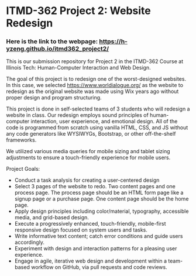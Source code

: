 # ITMD-362 Project 2: Website Redesign

### Here is the link to the webpage: https://h-yzeng.github.io/itmd362_project2/

This is our submission repository for Project 2 in the ITMD-362 Course at Illinois Tech: Human-Computer Interaction and Web Design.

The goal of this project is to redesign one of the worst-designed websites. In this case, we selected https://www.worldialogue.org/ as the website to redesign as the original website was made using Wix years ago without proper design and program structuring.

This project is done in self-selected teams of 3 students who will redesign a website in class. Our redesign employs sound principles of human-computer interaction, user experience, and emotional design.
All of the code is programmed from scratch using vanilla HTML, CSS, and JS without any code generators like WYSIWYGs, Bootstrap, or other off-the-shelf frameworks.

We utilized various media queries for mobile sizing and tablet sizing adjustments to ensure a touch-friendly experience for mobile users.

Project Goals:
- Conduct a task analysis for creating a user-centered design
- Select 3 pages of the website to redo. Two content pages and one process page. The process page should be an HTML form page like a signup page or a purchase page. One content page should be the home page.
- Apply design principles including color/material, typography, accessible media, and grid-based design.
- Execute a progressively enhanced, touch-friendly, mobile-first responsive design focused on system users and tasks.
- Write informative text content; catch error conditions and guide users accordingly.
- Experiment with design and interaction patterns for a pleasing user experience.
- Engage in agile, iterative web design and development within a team-based workflow on GitHub, via pull requests and code reviews.
